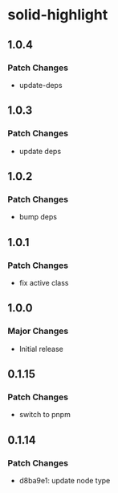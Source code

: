 # solid-highlight

## 1.0.4

### Patch Changes

- update-deps

## 1.0.3

### Patch Changes

- update deps

## 1.0.2

### Patch Changes

- bump deps

## 1.0.1

### Patch Changes

- fix active class

## 1.0.0

### Major Changes

- Initial release

## 0.1.15

### Patch Changes

- switch to pnpm

## 0.1.14

### Patch Changes

- d8ba9e1: update node type

